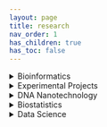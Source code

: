 ```yaml
---
layout: page
title: research
nav_order: 1
has_children: true
has_toc: false
---
```


<details>
<summary>Bioinformatics</summary>

This is a brief description of the Bioinformatics section.

</details>

<details>
<summary>Experimental Projects</summary>

- Biophysics
- Biochemistry
- Molecular Biology

This is a brief description of the Experimental Projects section, which includes subcategories for Biophysics, Biochemistry, and Molecular Biology.

</details>

<details>
<summary>DNA Nanotechnology</summary>

This is a brief description of the DNA Nanotechnology section.

</details>

<details>
<summary>Biostatistics</summary>

This is a brief description of the Biostatistics section.

</details>

<details>
<summary>Data Science</summary>

This is a brief description of the Data Science section.

</details>
